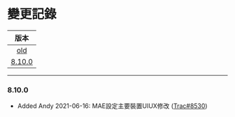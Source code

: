 變更記錄
===
| 版本 |
| :---: |
| [old](#old) |
| [8.10.0](#v8_10_0) |

***

### <a id='v8_10_0'></a>8.10.0
* Added Andy 2021-06-16: MAE設定主要裝置UIUX修改 ([Trac#8530])

 
<!-- 圖片 -->


<!-- 超連結 -->
[Trac#8530]:http://trac.uneec.com/trac/neco/ticket/8530 "#8530"

